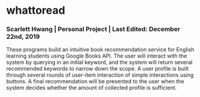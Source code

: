 # whattoread

### Scarlett Hwang  |  Personal Project  |  Last Edited: December 22nd, 2019

These programs build an intuitive book recommendation service for English learning
students using Google Books API. The user will interact with the system by querying
in an initial keyword, and the system will return several recommended keywords to
narrow down the scope. A user profile is built through several rounds of user-item
interaction of simple interactions using buttons. A final recommendation will be
presented to the user when the system decides whether the amount of collected profile
is sufficient.
